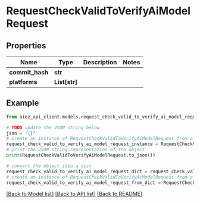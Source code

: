 # RequestCheckValidToVerifyAiModelRequest


## Properties

Name | Type | Description | Notes
------------ | ------------- | ------------- | -------------
**commit_hash** | **str** |  | 
**platforms** | **List[str]** |  | 

## Example

```python
from aioz_api_client.models.request_check_valid_to_verify_ai_model_request import RequestCheckValidToVerifyAiModelRequest

# TODO update the JSON string below
json = "{}"
# create an instance of RequestCheckValidToVerifyAiModelRequest from a JSON string
request_check_valid_to_verify_ai_model_request_instance = RequestCheckValidToVerifyAiModelRequest.from_json(json)
# print the JSON string representation of the object
print(RequestCheckValidToVerifyAiModelRequest.to_json())

# convert the object into a dict
request_check_valid_to_verify_ai_model_request_dict = request_check_valid_to_verify_ai_model_request_instance.to_dict()
# create an instance of RequestCheckValidToVerifyAiModelRequest from a dict
request_check_valid_to_verify_ai_model_request_from_dict = RequestCheckValidToVerifyAiModelRequest.from_dict(request_check_valid_to_verify_ai_model_request_dict)
```
[[Back to Model list]](../README.md#documentation-for-models) [[Back to API list]](../README.md#documentation-for-api-endpoints) [[Back to README]](../README.md)


